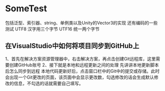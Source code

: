 # SomeTest
包括泛型、索引器、string、单例类以及Unity的Vector3的实现
还有编码的一些测试
UTF8 汉字用三个字节
UTF16 统一两个字节
## 在VisualStudio中如何将项目同步到GitHub上
1、首先在解决方案资源管理器中，右击解决方案，再点击创建Git远程库，这里需要创建GitHub账号
2、接下就是本地和远程更新之间的处理
  先讲讲本地更新脚本后怎么同步到远程
    本地代码更新好后，点击窗口栏中的Git中的提交或存储。此时会出现一个Git更改的页面，该页面中会显示更改数，勾选修改的话会生成默认修改的信息，不勾选的话就需要自己填写。
